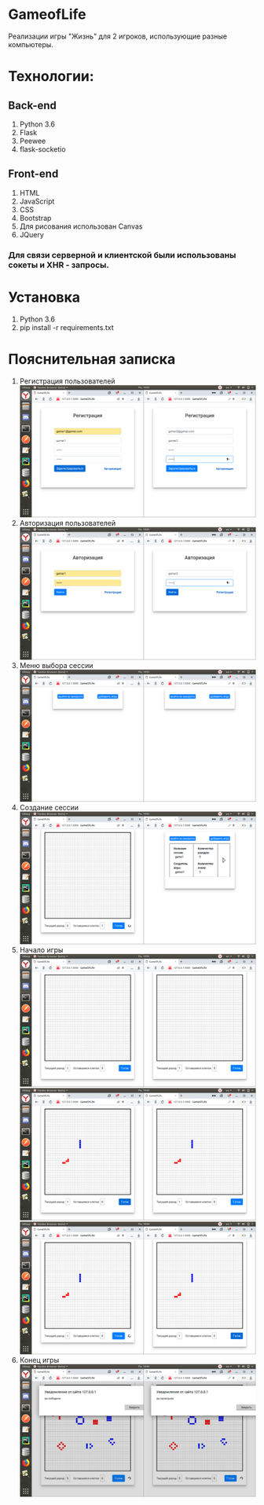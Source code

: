 # GameofLife
Реализации игры "Жизнь" для 2 игроков, использующие разные компьютеры.
# Технологии:
## Back-end
1. Python 3.6
2. Flask
3. Peewee
4. flask-socketio
## Front-end
1. HTML
2. JavaScript
3. CSS
4. Bootstrap
5. Для рисования использован Canvas
6. JQuery
### Для связи серверной и клиентской были использованы сокеты и XHR - запросы.
# Установка
1. Python 3.6
2. pip install -r requirements.txt
# Пояснительная записка

1. Регистрация пользователей
![](https://github.com/serbud/GameofLife/blob/master/GameofLife/Screenshots/Снимок%20экрана%20от%202019-07-01%2010-03-07.png?raw=true)
2. Авторизация пользователей
![](https://github.com/serbud/GameofLife/blob/master/GameofLife/Screenshots/Снимок%20экрана%20от%202019-07-01%2010-03-16.png?raw=true)
3. Меню выбора сессии
![](https://github.com/serbud/GameofLife/blob/master/GameofLife/Screenshots/Снимок%20экрана%20от%202019-07-01%2010-03-22.png?raw=true)
4. Создание сессии
![](https://github.com/serbud/GameofLife/blob/master/GameofLife/Screenshots/Снимок%20экрана%20от%202019-07-01%2010-03-31.png?raw=true)
5. Начало игры
![](https://github.com/serbud/GameofLife/blob/master/GameofLife/Screenshots/Снимок%20экрана%20от%202019-07-01%2010-03-35.png?raw=true)
![](https://github.com/serbud/GameofLife/blob/master/GameofLife/Screenshots/Снимок%20экрана%20от%202019-07-01%2010-03-57.png?raw=true)
![](https://github.com/serbud/GameofLife/blob/master/GameofLife/Screenshots/Снимок%20экрана%20от%202019-07-01%2010-04-03.png?raw=true)
6. Конец игры
![](https://github.com/serbud/GameofLife/blob/master/GameofLife/Screenshots/Снимок%20экрана%20от%202019-07-01%2010-04-58.png?raw=true)

